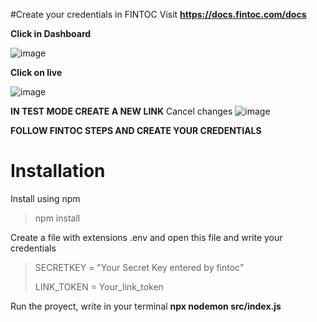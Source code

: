 #Create your credentials in FINTOC
Visit **https://docs.fintoc.com/docs**  

**Click in Dashboard**

![image](https://user-images.githubusercontent.com/86070060/156949623-cbf8d9c0-ad91-42c6-9caf-9c7c1609f19e.png)


**Click on live**


![image](https://user-images.githubusercontent.com/86070060/156949795-0837b606-95d6-49f9-b55e-c4dfcfc552ef.png)



**IN TEST MODE CREATE A NEW LINK**
Cancel changes
![image](https://user-images.githubusercontent.com/86070060/156949970-1d960507-afe1-47a8-a5bc-4c00c5e9e16b.png)

**FOLLOW FINTOC STEPS AND CREATE YOUR CREDENTIALS**

# Installation

Install using npm


>npm install


Create a file with extensions .env and open this file and write your credentials


> SECRETKEY = "Your Secret Key entered by fintoc"
> 
> LINK_TOKEN = Your_link_token






Run the proyect, write in your terminal **npx nodemon src/index.js**
